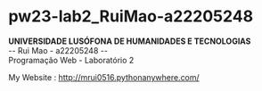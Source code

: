 # pw23-lab2_RuiMao-a22205248
<b>UNIVERSIDADE LUSÓFONA DE HUMANIDADES E TECNOLOGIAS</b><br>
-- Rui Mao - a22205248 --<br>
Programação Web - Laboratório 2 
<br>

My Website : http://mrui0516.pythonanywhere.com/




